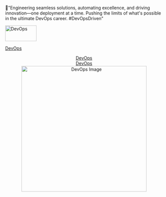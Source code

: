 🚀"Engineering seamless solutions, automating excellence, and driving innovation—one deployment at a time. Pushing the limits of what's possible in the ultimate DevOps career. #DevOpsDriven"

<a href="https://abelketema.com/">
  <img src="https://github.com/user-attachments/assets/796643bc-2a54-449b-ba17-ffef71b8a2c6" alt="DevOps" width="100" height="50">
</a>

[DevOps](github.com/user-attachments/assets/463a2291-bcbf-401e-81af-e40d743a8750)


<div align="center">
  <a href="https://github.com/user-attachments/assets/463a2291-bcbf-401e-81af-e40d743a8750">DevOps</a>
</div>

<div align="center">
  <a href="https://github.com/user-attachments/assets/463a2291-bcbf-401e-81af-e40d743a8750">DevOps</a>
  <br>
  <img src="https://github.com/user-attachments/assets/463a2291-bcbf-401e-81af-e40d743a8750" alt="DevOps Image" width="400">
</div>

